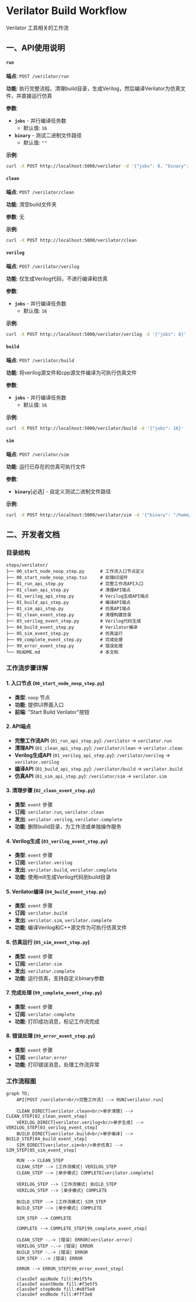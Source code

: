 # Verilator Build Workflow

Verilator 工具相关的工作流

## 一、API使用说明

#### `run` 
**端点**: `POST /verilator/run`

**功能**: 执行完整流程。清理build目录，生成Verilog，然后编译Verilator为仿真文件，并直接运行仿真

**参数**:

- **`jobs`** - 并行编译任务数
  - 默认值: `16`
- **`binary`** - 测试二进制文件路径
  - 默认值: `""`

**示例**:
```bash
curl -X POST http://localhost:5000/verilator -d '{"jobs": 8, "binary": "/home/user/test.elf"}'
```


#### `clean` 

**端点**: `POST /verilator/clean`

**功能**: 清空build文件夹

**参数**: 无

**示例**:
```bash
curl -X POST http://localhost:5000/verilator/clean
```

#### `verilog` 

**端点**: `POST /verilator/verilog`

**功能**: 仅生成Verilog代码，不进行编译和仿真

**参数**:

- **`jobs`** - 并行编译任务数
  - 默认值: `16`

**示例**:
```bash
curl -X POST http://localhost:5000/verilator/verilog -d '{"jobs": 8}'
```

#### `build` 

**端点**: `POST /verilator/build`

**功能**: 将verilog源文件和cpp源文件编译为可执行仿真文件

**参数**: 

- **`jobs`** - 并行编译任务数
  - 默认值: `16`

**示例**:
```bash
curl -X POST http://localhost:5000/verilator/build -d '{"jobs": 16}'
```

#### `sim` 

**端点**: `POST /verilator/sim`

**功能**: 运行已存在的仿真可执行文件

**参数**:

- **`binary`**[必选] - 自定义测试二进制文件路径

**示例**:
```bash
curl -X POST http://localhost:5000/verilator/sim -d '{"binary": "/home/user/test_program.elf"}'
```




## 二、开发者文档

### 目录结构

```
steps/verilator/
├── 00_start_node_noop_step.py      # 工作流入口节点定义
├── 00_start_node_noop_step.tsx     # 前端UI组件
├── 01_run_api_step.py              # 完整工作流API入口
├── 01_clean_api_step.py            # 清理API端点
├── 01_verilog_api_step.py          # Verilog生成API端点
├── 01_build_api_step.py            # 编译API端点
├── 01_sim_api_step.py              # 仿真API端点
├── 02_clean_event_step.py          # 清理构建目录
├── 03_verilog_event_step.py        # Verilog代码生成
├── 04_build_event_step.py          # Verilator编译
├── 05_sim_event_step.py            # 仿真运行
├── 99_complete_event_step.py       # 完成处理
├── 99_error_event_step.py          # 错误处理
└── README.md                       # 本文档
```

### 工作流步骤详解

#### 1. 入口节点 (`00_start_node_noop_step.py`)
- **类型**: `noop` 节点
- **功能**: 提供UI界面入口
- **前端**: "Start Build Verilator"按钮

#### 2. API端点
- **完整工作流API** (`01_run_api_step.py`): `/verilator` → `verilator.run`
- **清理API** (`01_clean_api_step.py`): `/verilator/clean` → `verilator.clean`
- **Verilog生成API** (`01_verilog_api_step.py`): `/verilator/verilog` → `verilator.verilog`
- **编译API** (`01_build_api_step.py`): `/verilator/build` → `verilator.build`
- **仿真API** (`01_sim_api_step.py`): `/verilator/sim` → `verilator.sim`

#### 3. 清理步骤 (`02_clean_event_step.py`)
- **类型**: `event` 步骤
- **订阅**: `verilator.run`, `verilator.clean`
- **发出**: `verilator.verilog`, `verilator.complete`
- **功能**: 删除build目录，为工作流或单独操作服务

#### 4. Verilog生成 (`03_verilog_event_step.py`)
- **类型**: `event` 步骤
- **订阅**: `verilator.verilog`
- **发出**: `verilator.build`, `verilator.complete`
- **功能**: 使用mill生成Verilog代码到build目录

#### 5. Verilator编译 (`04_build_event_step.py`)
- **类型**: `event` 步骤
- **订阅**: `verilator.build`
- **发出**: `verilator.sim`, `verilator.complete`
- **功能**: 编译Verilog和C++源文件为可执行仿真文件

#### 6. 仿真运行 (`05_sim_event_step.py`)
- **类型**: `event` 步骤
- **订阅**: `verilator.sim`
- **发出**: `verilator.complete`
- **功能**: 运行仿真，支持自定义binary参数

#### 7. 完成处理 (`99_complete_event_step.py`)
- **类型**: `event` 步骤
- **订阅**: `verilator.complete`
- **功能**: 打印成功消息，标记工作流完成

#### 8. 错误处理 (`99_error_event_step.py`)
- **类型**: `event` 步骤
- **订阅**: `verilator.error`
- **功能**: 打印错误消息，处理工作流异常

### 工作流程图

```mermaid
graph TD;
    API[POST /verilator<br/>完整工作流] --> RUN[verilator.run]
    
    CLEAN_DIRECT[verilator.clean<br/>单步清理] --> CLEAN_STEP[02_clean_event_step]
    VERILOG_DIRECT[verilator.verilog<br/>单步生成] --> VERILOG_STEP[03_verilog_event_step]
    BUILD_DIRECT[verilator.build<br/>单步编译] --> BUILD_STEP[04_build_event_step]
    SIM_DIRECT[verilator.sim<br/>单步仿真] --> SIM_STEP[05_sim_event_step]
    
    RUN --> CLEAN_STEP
    CLEAN_STEP --> |工作流模式| VERILOG_STEP
    CLEAN_STEP --> |单步模式| COMPLETE[verilator.complete]
    
    VERILOG_STEP --> |工作流模式| BUILD_STEP
    VERILOG_STEP --> |单步模式| COMPLETE
    
    BUILD_STEP --> |工作流模式| SIM_STEP
    BUILD_STEP --> |单步模式| COMPLETE
    
    SIM_STEP --> COMPLETE
    
    COMPLETE --> COMPLETE_STEP[99_complete_event_step]
    
    CLEAN_STEP -.-> |错误| ERROR[verilator.error]
    VERILOG_STEP -.-> |错误| ERROR
    BUILD_STEP -.-> |错误| ERROR
    SIM_STEP -.-> |错误| ERROR
    
    ERROR --> ERROR_STEP[99_error_event_step]
    
    classDef apiNode fill:#e1f5fe
    classDef eventNode fill:#f3e5f5
    classDef stepNode fill:#e8f5e8
    classDef endNode fill:#fff3e0
```
